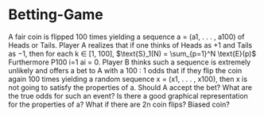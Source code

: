 # Betting-Game
A fair coin is flipped 100 times yielding a sequence a = (a1, . . . , a100) of Heads or Tails. Player
A realizes that if one thinks of Heads as +1 and Tails as −1, then for each k ∈ [1, 100],
$\text{S}_1(N) = \sum_{p=1}^N \text{E}(p)$
Furthermore P100
i=1 ai = 0. Player B thinks such a sequence is extremely unlikely and offers
a bet to A with a 100 : 1 odds that if they flip the coin again 100 times yielding a random
sequence x = (x1, . . . , x100), then x is not going to satisfy the properties of a. Should A
accept the bet? What are the true odds for such an event? Is there a good graphical
representation for the properties of a? What if there are 2n coin flips? Biased coin?
